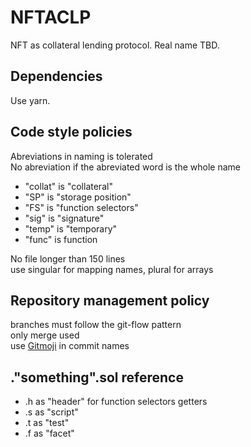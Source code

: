 # NFTACLP

NFT as collateral lending protocol. Real name TBD.

## Dependencies

Use yarn.

## Code style policies

Abreviations in naming is tolerated  
No abreviation if the abreviated word is the whole name

- "collat" is "collateral"
- "SP" is "storage position"
- "FS" is "function selectors"
- "sig" is "signature"
- "temp" is "temporary"
- "func" is function

No file longer than 150 lines  
use singular for mapping names, plural for arrays

## Repository management policy

branches must follow the git-flow pattern  
only merge used  
use [Gitmoji](https://marketplace.visualstudio.com/items?itemName=seatonjiang.gitmoji-vscode) in commit names

## ."something".sol reference

- .h as "header" for function selectors getters
- .s as "script"
- .t as "test"
- .f as "facet"
